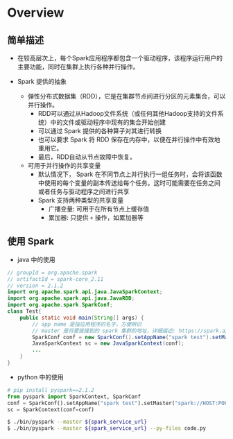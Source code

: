 # Overview

## 简单描述

* 在较高层次上，每个Spark应用程序都包含一个驱动程序，该程序运行用户的主要功能，同时在集群上执行各种并行操作。

* Spark 提供的抽象
    * 弹性分布式数据集（RDD），它是在集群节点间进行分区的元素集合，可以并行操作。
        * RDD可以通过从Hadoop文件系统（或任何其他Hadoop支持的文件系统）中的文件或驱动程序中现有的集合开始创建
        * 可以通过 Spark 提供的各种算子对其进行转换
        * 也可以要求 Spark 将 RDD 保存在内存中，以便在并行操作中有效地重用它。
        * 最后，RDD自动从节点故障中恢复。
    * 可用于并行操作的共享变量
        * 默认情况下， Spark 在不同节点上并行执行一组任务时，会将该函数中使用的每个变量的副本传送给每个任务。这时可能需要在任务之间或者任务与驱动程序之间进行共享
        * Spark 支持两种类型的共享变量
            * 广播变量: 可用于在所有节点上缓存值
            * 累加器: 只提供 `+` 操作，如累加器等

## 使用 Spark

* java 中的使用

```java
// groupId = org.apache.spark
// artifactId = spark-core_2.11
// version = 2.1.2
import org.apache.spark.api.java.JavaSparkContext;
import org.apache.spark.api.java.JavaRDD;
import org.apache.spark.SparkConf;
class Test{
    public static void main(String[] args) {
        // app name 是指应用程序的名字，方便辨识
        // master 是将要链接到的 spark 集群的地址，详细描述: https://spark.apache.org/docs/2.1.2/submitting-applications.html#master-urls
        SparkConf conf = new SparkConf().setAppName("spark test").setMaster("spark://HOST:PORT");
        JavaSparkContext sc = new JavaSparkContext(conf);
        ...
    }
}
```

* python 中的使用

```python
# pip install pyspark==2.1.2
from pyspark import SparkContext, SparkConf
conf = SparkConf().setAppName("spark test").setMaster("spark://HOST:PORT")
sc = SparkContext(conf=conf)
```

```bash
$ ./bin/pyspark --master ${spark_service_url}
$ ./bin/pyspark --master ${spark_service_url} --py-files code.py
```
